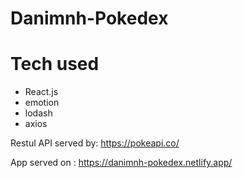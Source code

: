 # Danimnh-Pokedex

# Tech used

- React.js
- emotion
- lodash
- axios

Restul API served by:
https://pokeapi.co/

App served on : https://danimnh-pokedex.netlify.app/
